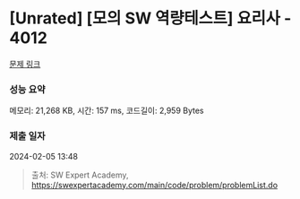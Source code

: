 # [Unrated] [모의 SW 역량테스트] 요리사 - 4012 

[문제 링크](https://swexpertacademy.com/main/code/problem/problemDetail.do?contestProbId=AWIeUtVakTMDFAVH) 

### 성능 요약

메모리: 21,268 KB, 시간: 157 ms, 코드길이: 2,959 Bytes

### 제출 일자

2024-02-05 13:48



> 출처: SW Expert Academy, https://swexpertacademy.com/main/code/problem/problemList.do